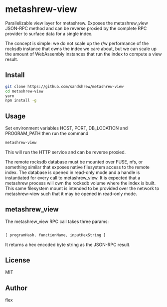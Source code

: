 # metashrew-view

Parallelizable view layer for metashrew. Exposes the metashrew_view JSON-RPC method and can be reverse proxied by the complete RPC provider to surface data for a single index.

The concept is simple: we do not scale up the r/w performance of the rocksdb instance that owns the index we care about, but we can scale up the amount of WebAssembly instances that run the index to compute a view result.

## Install

```sh
git clone https://github.com/sandshrew/metashrew-view
cd metashrew-view
yarn
npm install -g
```

## Usage

Set environment variables HOST, PORT, DB_LOCATION and PROGRAM_PATH then run the command

```sh
metashrew-view
```

This will run the HTTP service and can be reverse proxied.

The remote rocksdb database must be mounted over FUSE, nfs, or something similar that exposes native filesystem access to the remote index. The database is opened in read-only mode and a handle is instantiated for every call to metashrew_view. It is expected that a metashrew process will own the rocksdb volume where the index is built. This same filesystem mount is intended to be provided over the network to metashrew-view such that it may be opened in read-only mode.

## metashrew_view

The metashrew_view RPC call takes three params:

```js

[ programHash, functionName, inputHexString ]

```

It returns a hex encoded byte string as the JSON-RPC result.


## License

MIT


## Author

flex
